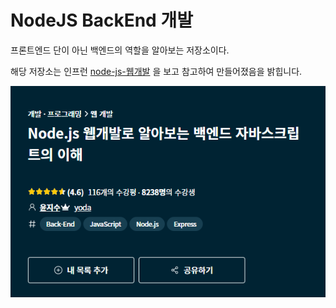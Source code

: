 # NodeJS BackEnd 개발

프론트엔드 단이 아닌 백엔드의 역할을 알아보는 저장소이다.

해당 저장소는 인프런 <a href="https://www.inflearn.com/course/node-js-%EC%9B%B9%EA%B0%9C%EB%B0%9C/dashboard">node-js-웹개발</a> 을 보고 참고하여 만들어졌음을 밝힙니다.

<img src="gitImages\Main_Title.PNG">
